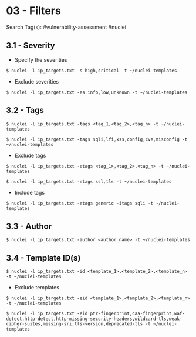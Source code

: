 # 03 - Filters

Search Tag(s): #vulnerability-assessment #nuclei

## 3.1 - Severity

- Specify the severities

`$ nuclei -l ip_targets.txt -s high,critical -t ~/nuclei-templates`

- Exclude severities

`$ nuclei -l ip_targets.txt -es info,low,unknown -t ~/nuclei-templates`

## 3.2 - Tags

```
$ nuclei -l ip_targets.txt -tags <tag_1,<tag_2>,<tag_n> -t ~/nuclei-templates

$ nuclei -l ip_targets.txt -tags sqli,lfi,xss,config,cve,misconfig -t ~/nuclei-templates
```

- Exclude tags

```
$ nuclei -l ip_targets.txt -etags <tag_1>,<tag_2>,<tag_n> -t ~/nuclei-templates

$ nuclei -l ip_targets.txt -etags ssl,tls -t ~/nuclei-templates
```

- Include tags

`$ nuclei -l ip_targets.txt -etags generic -itags sqli -t ~/nuclei-templates`

## 3.3 - Author

`$ nuclei -l ip_targets.txt -author <author_name> -t ~/nuclei-templates`

## 3.4 - Template ID(s)

`$ nuclei -l ip_targets.txt -id <template_1>,<template_2>,<template_n> -t ~/nuclei-templates`

- Exclude templates

```
$ nuclei -l ip_targets.txt -eid <template_1>,<template_2>,<template_n> -t ~/nuclei-templates

$ nuclei -l ip_targets.txt -eid ptr-fingerprint,caa-fingerprint,waf-detect,http-detect,http-missing-security-headers,wildcard-tls,weak-cipher-suites,missing-sri,tls-version,deprecated-tls -t ~/nuclei-templates
```